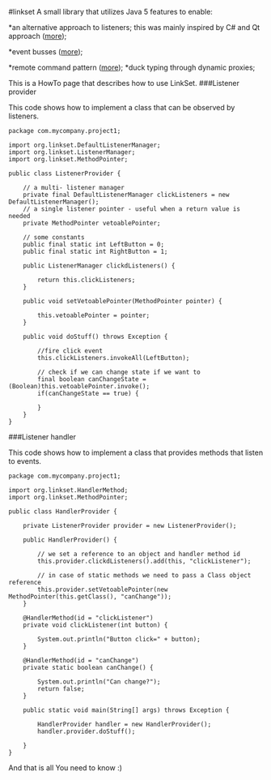 #linkset
A small library that utilizes Java 5 features to enable:

*an alternative approach to listeners; this was mainly inspired by C# and Qt approach 
(<a href="http://www.codeproject.com/KB/library/Linkset.aspx">more</a>);

*event busses
(<a href="http://www.codeproject.com/KB/library/Linkset_EventBus.aspx">more</a>);

*remote command pattern
(<a href="http://www.codeproject.com/KB/architecture/command_pattern_article.aspx">more</a>);
*duck typing through dynamic proxies;



This is a HowTo page that describes how to use LinkSet.
###Listener provider

This code shows how to implement a class that can be observed by listeners.
```
package com.mycompany.project1;

import org.linkset.DefaultListenerManager;
import org.linkset.ListenerManager;
import org.linkset.MethodPointer;

public class ListenerProvider {

    // a multi- listener manager
    private final DefaultListenerManager clickListeners = new DefaultListenerManager();
    // a single listener pointer - useful when a return value is needed
    private MethodPointer vetoablePointer;

    // some constants
    public final static int LeftButton = 0;
    public final static int RightButton = 1;

    public ListenerManager clickdListeners() {
        
        return this.clickListeners;
    }

    public void setVetoablePointer(MethodPointer pointer) {

        this.vetoablePointer = pointer;
    }

    public void doStuff() throws Exception {

        //fire click event
        this.clickListeners.invokeAll(LeftButton);

        // check if we can change state if we want to
        final boolean canChangeState = (Boolean)this.vetoablePointer.invoke();
        if(canChangeState == true) {

        }
    }
}
```
###Listener handler

This code shows how to implement a class that provides methods that listen to events.
```
package com.mycompany.project1;

import org.linkset.HandlerMethod;
import org.linkset.MethodPointer;

public class HandlerProvider {

    private ListenerProvider provider = new ListenerProvider();

    public HandlerProvider() {

        // we set a reference to an object and handler method id
        this.provider.clickdListeners().add(this, "clickListener");

        // in case of static methods we need to pass a Class object reference
        this.provider.setVetoablePointer(new MethodPointer(this.getClass(), "canChange"));
    }

    @HandlerMethod(id = "clickListener")
    private void clickListener(int button) {

        System.out.println("Button click=" + button);
    }

    @HandlerMethod(id = "canChange")
    private static boolean canChange() {

        System.out.println("Can change?");
        return false;
    }

    public static void main(String[] args) throws Exception {

        HandlerProvider handler = new HandlerProvider();
        handler.provider.doStuff();

    }
}
```
And that is all You need to know :)


